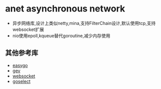 # anet asynchronous network

- 异步网络库,设计上类似netty,mina,支持FilterChain设计,默认使用tcp,支持websocket扩展
- nio使用epoll,kqueue替代goroutine,减少内存使用

## 其他参考库

- [easygo](https://github.com/mailru/easygo)
- [gev](https://github.com/Allenxuxu/gev)
- [websocket](https://www.freecodecamp.org/news/million-websockets-and-go-cc58418460bb/)
- [goselect](https://github.com/creack/goselect)